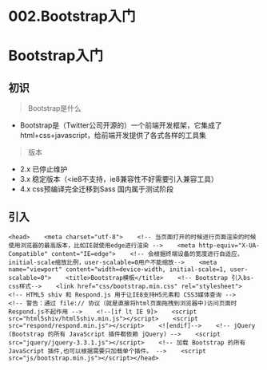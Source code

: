 # 002.Bootstrap入门

# Bootstrap入门

## 初识

> Bootstrap是什么

- Bootstrap是（Twitter公司开源的）一个前端开发框架，它集成了html+css+javascript，给前端开发提供了各式各样的工具集

> 版本

- 2.x 已停止维护
- 3.x 稳定版本（<ie8不支持，ie8兼容性不好需要引入兼容工具）
- 4.x css预编译完全迁移到Sass 国内属于测试阶段

## 引入

```
<head>    <meta charset="utf-8">    <!-- 当页面打开的时候进行页面渲染的时候使用浏览器的最高版本，比如IE就使用edge进行渲染 -->    <meta http-equiv="X-UA-Compatible" content="IE=edge">    <!-- 会根据终端设备的宽度进行自适应，initial-scale缩放比例，user-scalable=0用户不能缩放-->    <meta name="viewport" content="width=device-width, initial-scale=1, user-scalable=0">    <title>Bootstrap模板</title>    <!-- Bootstrap 引入bs-css样式-->    <link href="css/bootstrap.min.css" rel="stylesheet">    <!-- HTML5 shiv 和 Respond.js 用于让IE8支持H5元素和 CSS3媒体查询 -->    <!-- 警告：通过 file:// 协议（就是直接将html页面拖拽到浏览器中)访问页面时 Respond.js不起作用 -->    <!--[if lt IE 9]>    <script src="html5shiv/html5shiv.min.js"></script>    <script src="respond/respond.min.js"></script>    <![endif]-->    <!-- jQuery (Bootstrap 的所有 JavaScript 插件都依赖 jQuery) -->    <script src="jquery/jquery-3.3.1.js"></script>    <!-- 加载 Bootstrap 的所有 JavaScript 插件,也可以根据需要只加载单个插件。 -->    <script src="js/bootstrap.min.js"></script></head>
```
